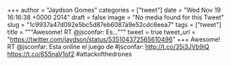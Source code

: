 
+++
author = "Jaydson Gomes"
categories = ["tweet"]
date = "Wed Nov 19 16:16:38 +0000 2014"
draft = false
image = "No media found for this Tweet"
slug = "1c9937a47d092e5bc5d87eb6087a9e52cdc6eea7"
tags = ["tweet"]
title = """Awesome! RT @jsconfar: Es..."""
tweet = true
tweet_url = "https://twitter.com/jaydson/status/535104372565610496"
+++
Awesome! RT @jsconfar: Esta online el juego de #jsconfar: http://t.co/35i3JVb9iQ
https://t.co/655naV1of2 #attackofthedrones
